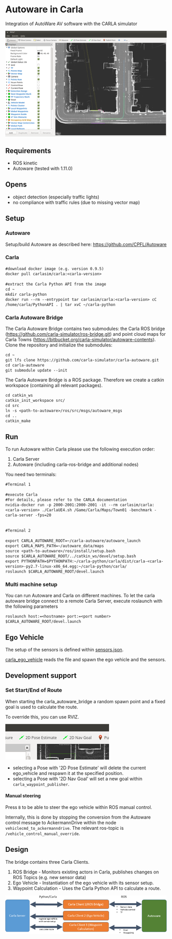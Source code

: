 # Autoware in Carla
Integration of AutoWare AV software with the CARLA simulator

![Autoware Runtime Manager Settings](docs/images/autoware-rviz-carla-town01-running.png)

## Requirements

- ROS kinetic
- Autoware (tested with 1.11.0)

## Opens

- object detection (especially traffic lights)
- no compliance with traffic rules (due to missing vector map)

## Setup

### Autoware

Setup/build Autoware as described here: https://github.com/CPFL/Autoware

### Carla

    #download docker image (e.g. version 0.9.5)
    docker pull carlasim/carla:<carla-version>

    #extract the Carla Python API from the image
    cd ~
    mkdir carla-python
    docker run --rm --entrypoint tar carlasim/carla:<carla-version> cC /home/carla/PythonAPI . | tar xvC ~/carla-python


### Carla Autoware Bridge

The Carla Autoware Bridge contains two submodules: the Carla ROS bridge (https://github.com/carla-simulator/ros-bridge.git)
and point cloud maps for Carla Towns (https://bitbucket.org/carla-simulator/autoware-contents). Clone the repository and 
initialize the submodules:

    cd ~
    git lfs clone https://github.com/carla-simulator/carla-autoware.git
    cd carla-autoware
    git submodule update --init

The Carla Autoware Bridge is a ROS package. Therefore we create a catkin workspace (containing all relevant packages).

    cd catkin_ws
    catkin_init_workspace src/
    cd src
    ln -s <path-to-autoware>/ros/src/msgs/autoware_msgs
    cd ..
    catkin_make

## Run

To run Autoware within Carla please use the following execution order:

1. Carla Server
2. Autoware (including carla-ros-bridge and additional nodes)

You need two terminals:

    #Terminal 1

    #execute Carla
    #For details, please refer to the CARLA documentation
    nvidia-docker run -p 2000-2001:2000-2001 -it --rm carlasim/carla:<carla-version> ./CarlaUE4.sh /Game/Carla/Maps/Town01 -benchmark -carla-server -fps=20


    #Terminal 2

    export CARLA_AUTOWARE_ROOT=~/carla-autoware/autoware_launch
    export CARLA_MAPS_PATH=~/autoware_data/maps
    source <path-to-autoware>/ros/install/setup.bash
    source $CARLA_AUTOWARE_ROOT/../catkin_ws/devel/setup.bash
    export PYTHONPATH=$PYTHONPATH:~/carla-python/carla/dist/carla-<carla-version>-py2.7-linux-x86_64.egg:~/carla-python/carla/
    roslaunch $CARLA_AUTOWARE_ROOT/devel.launch


### Multi machine setup

You can run Autoware and Carla on different machines. 
To let the carla autoware bridge connect to a remote Carla Server, execute roslaunch with the following parameters

    roslaunch host:=<hostname> port:=<port number> $CARLA_AUTOWARE_ROOT/devel.launch

## Ego Vehicle

The setup of the sensors is defined within [sensors.json](catkin_ws/src/carla_autoware_bridge/config/sensors.json).

[carla_ego_vehicle](https://github.com/carla-simulator/ros-bridge/tree/master/carla_ego_vehicle) reads the file and spawn the ego vehicle and the sensors.


## Development support

### Set Start/End of Route

When starting the carla_autoware_bridge a random spawn point and a fixed goal is used to calculate the route.

To override this, you can use RVIZ.

![Autoware Runtime Manager Settings](docs/images/rviz_set_start_goal.png)

- selecting a Pose with '2D Pose Estimate' will delete the current ego_vehicle and respawn it at the specified position.
- selecting a Pose with '2D Nav Goal' will set a new goal within `carla_waypoint_publisher`.

#### Manual steering

Press `B` to be able to steer the ego vehicle within ROS manual control.

Internally, this is done by stopping the conversion from the Autoware control message to AckermannDrive within the node `vehiclecmd_to_ackermanndrive`. The relevant ros-topic is `/vehicle_control_manual_override`.

## Design

The bridge contains three Carla Clients.

1. ROS Bridge - Monitors existing actors in Carla, publishes changes on ROS Topics (e.g. new sensor data)
2. Ego Vehicle - Instantiation of the ego vehicle with its sensor setup.
3. Waypoint Calculation - Uses the Carla Python API to calculate a route.

![Design Overview](docs/images/design.png)

